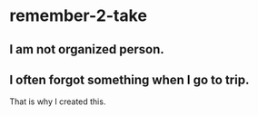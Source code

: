 # remember-2-take
I am not organized person.
--
I often forgot something when I go to trip.
--
That is why I created this.
